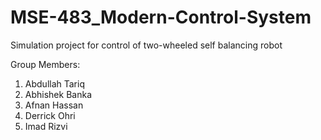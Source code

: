 # MSE-483_Modern-Control-System

Simulation project for control of two-wheeled self balancing robot

  Group Members:
  1.  Abdullah Tariq
  2.  Abhishek Banka
  3.  Afnan Hassan
  4.  Derrick Ohri
  5.  Imad Rizvi
